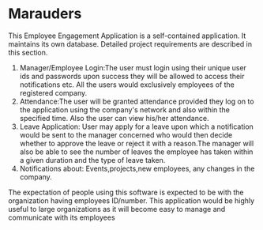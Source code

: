 # Marauders
This Employee Engagement Application is a self-contained application. It maintains its own database.
Detailed project requirements are described in this section.

1.	Manager/Employee Login:The user must login using their unique user ids and passwords upon success they will be allowed to access their notifications etc. All the users would exclusively employees of the registered company.
2.	Attendance:The user will be granted attendance provided they log on to the application using the company's network and also within the specified time. Also the user can view his/her attendance.
3.	Leave Application: User may apply for a leave upon which a notification would be sent to the manager concerned who would then decide whether to approve the leave or reject it with a reason.The manager will also be able to see the number of leaves the employee has taken within a given duration and the type of leave taken.
4.  Notifications about: Events,projects,new employees, any changes in the company.

The expectation of people using this software is expected to be with the organization having employees ID/number.
This application would be highly useful to large organizations as it will become easy to manage and communicate with its employees

